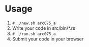# Usage
1. `# ./new.sh arc075_a`
2. Write your code in src/bin/*.rs
3. `# ./run.sh arc075_a`
4. Submit your code in your browser
